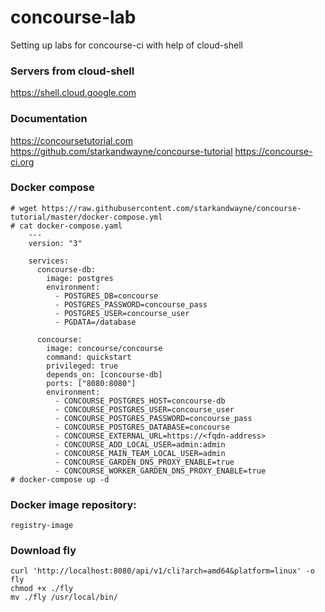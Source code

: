 # concourse-lab
Setting up labs for concourse-ci with help of cloud-shell

### Servers from cloud-shell 
  https://shell.cloud.google.com
  
### Documentation 
  https://concoursetutorial.com
  https://github.com/starkandwayne/concourse-tutorial
  https://concourse-ci.org
 
 ### Docker compose
    # wget https://raw.githubusercontent.com/starkandwayne/concourse-tutorial/master/docker-compose.yml
    # cat docker-compose.yaml 
        ---
        version: "3"

        services:
          concourse-db:
            image: postgres
            environment:
              - POSTGRES_DB=concourse
              - POSTGRES_PASSWORD=concourse_pass
              - POSTGRES_USER=concourse_user
              - PGDATA=/database

          concourse:
            image: concourse/concourse
            command: quickstart
            privileged: true
            depends_on: [concourse-db]
            ports: ["8080:8080"]
            environment:
              - CONCOURSE_POSTGRES_HOST=concourse-db
              - CONCOURSE_POSTGRES_USER=concourse_user
              - CONCOURSE_POSTGRES_PASSWORD=concourse_pass
              - CONCOURSE_POSTGRES_DATABASE=concourse
              - CONCOURSE_EXTERNAL_URL=https://<fqdn-address>
              - CONCOURSE_ADD_LOCAL_USER=admin:admin
              - CONCOURSE_MAIN_TEAM_LOCAL_USER=admin
              - CONCOURSE_GARDEN_DNS_PROXY_ENABLE=true
              - CONCOURSE_WORKER_GARDEN_DNS_PROXY_ENABLE=true
    # docker-compose up -d
  
 ### Docker image repository:
    registry-image
    
 ### Download fly 
    curl 'http://localhost:8080/api/v1/cli?arch=amd64&platform=linux' -o fly   
    chmod +x ./fly
    mv ./fly /usr/local/bin/
   
